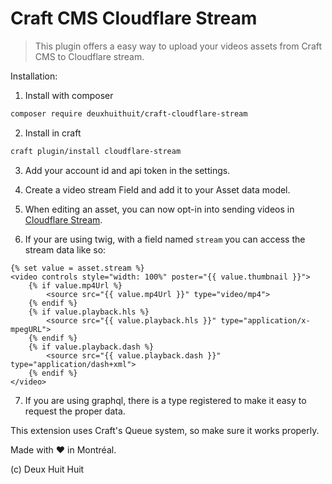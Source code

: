 # Craft CMS Cloudflare Stream

> This plugin offers a easy way to upload your videos assets from Craft CMS to Cloudflare stream.

Installation:

1) Install with composer

```sh
composer require deuxhuithuit/craft-cloudflare-stream
```

2) Install in craft

```sh
craft plugin/install cloudflare-stream
```

3) Add your account id and api token in the settings.

4) Create a video stream Field and add it to your Asset data model.

5) When editing an asset, you can now opt-in into sending videos in
[Cloudflare Stream](https://www.cloudflare.com/products/cloudflare-stream/).

6) If your are using twig, with a field named `stream` you can access the stream data like so:

```twig
{% set value = asset.stream %}
<video controls style="width: 100%" poster="{{ value.thumbnail }}">
    {% if value.mp4Url %}
        <source src="{{ value.mp4Url }}" type="video/mp4">
    {% endif %}
    {% if value.playback.hls %}
        <source src="{{ value.playback.hls }}" type="application/x-mpegURL">
    {% endif %}
    {% if value.playback.dash %}
        <source src="{{ value.playback.dash }}" type="application/dash+xml">
    {% endif %}
</video>
```

7) If you are using graphql, there is a type registered to make it easy to request the proper data.

This extension uses Craft's Queue system, so make sure it works properly.

Made with ❤️ in Montréal.

(c) Deux Huit Huit
